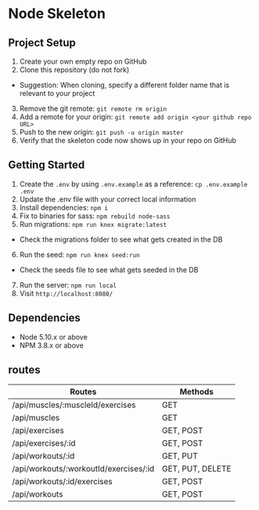 # Node Skeleton

## Project Setup

1. Create your own empty repo on GitHub
2. Clone this repository (do not fork)
  - Suggestion: When cloning, specify a different folder name that is relevant to your project
3. Remove the git remote: `git remote rm origin`
4. Add a remote for your origin: `git remote add origin <your github repo URL>`
5. Push to the new origin: `git push -u origin master`
6. Verify that the skeleton code now shows up in your repo on GitHub

## Getting Started

1. Create the `.env` by using `.env.example` as a reference: `cp .env.example .env`
2. Update the .env file with your correct local information
3. Install dependencies: `npm i`
4. Fix to binaries for sass: `npm rebuild node-sass`
5. Run migrations: `npm run knex migrate:latest`
  - Check the migrations folder to see what gets created in the DB
6. Run the seed: `npm run knex seed:run`
  - Check the seeds file to see what gets seeded in the DB
7. Run the server: `npm run local`
8. Visit `http://localhost:8080/`

## Dependencies

- Node 5.10.x or above
- NPM 3.8.x or above


## routes

| Routes                                  | Methods                 |
|-----------------------------------------|-------------------------|
|/api/muscles/:muscleId/exercises         | GET                     |
|/api/muscles                             | GET                     |
|/api/exercises                           | GET, POST               |
|/api/exercises/:id                       | GET, POST               |
|/api/workouts/:id                        | GET, PUT                |
|/api/workouts/:workoutId/exercises/:id   | GET, PUT, DELETE        |
|/api/workouts/:id/exercises              | GET, POST               |
|/api/workouts                            | GET, POST               |
